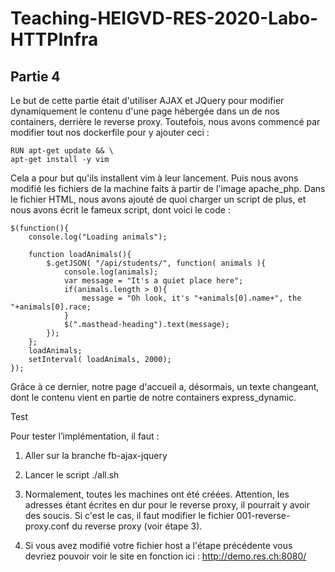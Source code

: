 
# Teaching-HEIGVD-RES-2020-Labo-HTTPInfra

## Partie 4

Le but de cette partie était d'utiliser AJAX et JQuery pour modifier dynamiquement le contenu d'une page hébergée dans un de nos containers, derrière le reverse proxy. 
Toutefois, nous avons commencé par modifier tout nos dockerfile pour y ajouter ceci :

    RUN apt-get update && \
	apt-get install -y vim


Cela a pour but qu'ils installent vim à leur lancement. 
Puis nous avons modifié les fichiers de la machine faits à partir de l'image apache_php. Dans le fichier HTML, nous avons ajouté de quoi charger un script de plus, et nous avons écrit le fameux script, dont voici le code :

    $(function(){
    	console.log("Loading animals");
    	
    	function loadAnimals(){
    		$.getJSON( "/api/students/", function( animals ){
    			console.log(animals);
    			var message = "It's a quiet place here";
    			if(animals.length > 0){
    				message = "Oh look, it's "+animals[0].name+", the "+animals[0].race;
    			}
    			$(".masthead-heading").text(message);
    		});
    	};
    	loadAnimals;
    	setInterval( loadAnimals, 2000);
    });

Grâce à ce dernier, notre page d'accueil a, désormais, un texte changeant, dont le contenu vient en partie de notre containers express_dynamic.

Test

Pour tester l’implémentation, il faut :
1) Aller sur la branche fb-ajax-jquery
2) Lancer le script ./all.sh
3) Normalement, toutes les machines ont été créées. Attention, les adresses étant écrites en dur pour le reverse proxy, il pourrait y avoir des soucis. Si c'est le cas, il faut modifier le fichier 001-reverse-proxy.conf du reverse proxy (voir étape 3).

4) Si vous avez modifié votre fichier host a l'étape précédente vous devriez pouvoir voir le site en fonction ici : http://demo.res.ch:8080/
